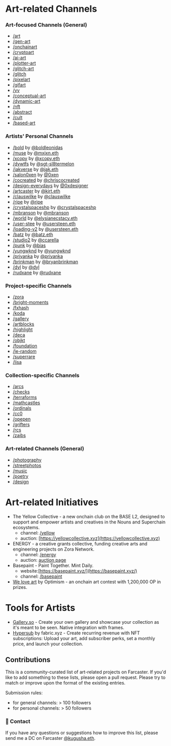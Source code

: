 # Art-related Channels 
### Art-focused Channels (General)
- [/art](https://warpcast.com/~/channel/art)
- [/gen-art](https://warpcast.com/~/channel/gen-art)
- [/onchainart](https://warpcast.com/~/channel/onchainart)
- [/cryptoart](https://warpcast.com/~/channel/cryptoart)
- [/ai-art](https://warpcast.com/~/channel/ai-art)
- [/plotter-art](https://warpcast.com/~/channel/plotter-art)
- [/glitch-art](https://warpcast.com/~/channel/glitch-art)
- [/glitch](https://warpcast.com/~/channel/glitch)
- [/pixelart](https://warpcast.com/~/channel/pixelart)
- [/gifart](https://warpcast.com/~/channel/gifart)
- [/vv](https://warpcast.com/~/channel/vv)
- [/conceptual-art](https://warpcast.com/~/channel/conceptualart)
- [/dynamic-art](https://warpcast.com/~/channel/dynamic-art)
- [/nft](https://warpcast.com/~/channel/nft)
- [/abstract](https://warpcast.com/~/channel/abstract)
- [/cult](https://warpcast.com/~/channel/cult)
- [/based-art](https://warpcast.com/~/channel/based-art)



### Artists' Personal Channels
- [/bold](https://warpcast.com/~/channel/bold) by [@boldleonidas](https://warpcast.com/boldleonidas)
- [/muse](https://warpcast.com/~/channel/muse) by [@mxjxn.eth](https://warpcast.com/mxjxn.eth)
- [/xcopy](https://warpcast.com/~/channel/xcopy) by [@xcopy.eth](https://warpcast.com/xcopy.eth)
- [/dywtfs](https://warpcast.com/~/channel/dywtfs) by [@sgt-sl8termelon](https://warpcast.com/sgt-sl8termelon)
- [/jakverse](https://warpcast.com/~/channel/jakverse) by [@jak.eth](https://warpcast.com/jak.eth)
- [/salon0xen](https://warpcast.com/~/channel/salon0xen) by [@0xen](https://warpcast.com/0xen)
- [/cocreated](/cocreated) by [@chriscocreated](https://warpcast.com/chriscocreated)
- [/design-everydays](https://warpcast.com/~/channel/design-everydays) by [@0xdesigner](https://warpcast.com/0xdesigner)
- [/artcaster](https://warpcast.com/~/channel/artcaster) by [@kirt.eth](https://warpcast.com/myjpeg)
- [/clauswilke](https://warpcast.com/~/channel/clauswilke) by [@clauswilke](https://warpcast.com/clauswilke)
- [/ripe](https://warpcast.com/~/channel/ripe) by [@ripe](https://warpcast.com/ripe)
- [/crystalspaceshp](https://warpcast.com/~/channel/crystalspaceshp) by [@crystalspaceshp](https://warpcast.com/crystalspaceshp)
- [/mbranson](https://warpcast.com/~/channel/mbranson) by [@mbranson](https://warpcast.com/mbranson)
- [/world](https://warpcast.com/~/channel/world) by [@elysianecstacy.eth](https://warpcast.com/elysianecstacy.eth)
- [/user-stee](https://warpcast.com/~/channel/user-steen) by [@usersteen.eth](https://warpcast.com/usersteen.eth)
- [/loading-v2](https://warpcast.com/~/channel/loading-v2) by [@usersteen.eth](https://warpcast.com/usersteen.eth)
- [/batz](https://warpcast.com/~/channel/batz) by [@batz.eth](https://warpcast.com/batz.eth)
- [/studio2](https://warpcast.com/~/channel/studio2) by [@ccarella](https://warpcast.com/ccarella.eth)
- [/punk](https://warpcast.com/~/channel/punk) by [@bias](https://warpcast.com/bias)
- [/yungwknd](https://warpcast.com/~/channel/yungwknd) by [@yungwknd](https://warpcast.com/yungwknd)
- [/priyanka](https://warpcast.com/~/channel/priyanka) by [@priyanka](https://warpcast.com/priyanka)
- [/brinkman](https://warpcast.com/~/channel/brinkman) by [@bryanbrinkman](https://warpcast.com/bryanbrinkman)
- [/dyl](https://warpcast.com/~/channel/dyl) by [@dyl](https://warpcast.com/dyl)
- [/rudxane](https://warpcast.com/~/channel/rudxane) by [@rudxane](https://warpcast.com/rudxane)


### Project-specific Channels
- [/zora](https://warpcast.com/~/channel/zora)
- [/bright-moments](https://warpcast.com/~/channel/bright-moments)
- [/fxhash](https://warpcast.com/~/channel/fxhash)
- [/koda](https://warpcast.com/~/channel/koda)
- [/gallery](https://warpcast.com/~/channel/gallery)
- [/artblocks](https://warpcast.com/~/channel/artblocks)
- [/highlight](https://warpcast.com/~/channel/highlight)
- [/deca](https://warpcast.com/~/channel/deca)
- [/objkt](https://warpcast.com/~/channel/objkt)
- [/foundation](https://warpcast.com/~/channel/foundation)
- [/le-random](https://warpcast.com/~/channel/le-random)
- [/superrare](https://warpcast.com/~/channel/superrare)
- [/lisa](https://warpcast.com/~/channel/lisa)


### Collection-specific Channels
- [/arcs](https://warpcast.com/~/channel/arcs)
- [/checks](https://warpcast.com/~/channel/checks)
- [/terraforms](https://warpcast.com/~/channel/terraforms)
- [/mathcastles](https://warpcast.com/~/channel/mathcastles)
- [/ordinals](https://warpcast.com/~/channel/ordinals)
- [/cc0](https://warpcast.com/~/channel/cc0)
- [/opepen](https://warpcast.com/~/channel/opepen)
- [/grifters](https://warpcast.com/~/channel/grifters)
- [/rcs](https://warpcast.com/~/channel/rcs)
- [/zaibs](https://warpcast.com/~/channel/zaibs)


### Art-related Channels (General) 
- [/photography](https://warpcast.com/~/channel/photography)
- [/streetphotos](https://warpcast.com/~/channel/streetphotos)
- [/music](https://warpcast.com/~/channel/music)
- [/poetry](https://warpcast.com/~/channel/poetry)
- [/design](https://warpcast.com/~/channel/design)

# Art-related Initiatives 
- The Yellow Collective - a new onchain club on the BASE L2, designed to support and empower artists and creatives in the Nouns and Superchain ecosystems.
  - channel: [/yellow](https://warpcast.com/~/channel/yellow)
  - auction: [https://yellowcollective.xyz](https://yellowcollective.xyz)   
- ENERGY - a creative grants collective, funding creative arts and engineering projects on Zora Network.
  - channel: [/energy](https://warpcast.com/~/channel/energy)
  - auction: [auction page](https://nouns.build/dao/zora/0x32297b7416294b1acf404b6148a3c58107ba8afd/76)
- Basepaint - Paint Together. Mint Daily.
  - website:[https://basepaint.xyz/](https://basepaint.xyz/)
  - channel: [/basepaint](https://warpcast.com/~/channel/basepaint) 
- [We love art](https://welovetheart.optimism.io/) by Optimism - an onchain art contest with 1,200,000 OP in prizes. 

# Tools for Artists 
- [Gallery.so](https://gallery.so/home) - Create your own gallery and showcase your collection as it's meant to be seen. Native integration with frames.
- [Hypersub](https://hypersub.withfabric.xyz/) by fabric.xyz - Create recurring revenue with NFT subscriptions: Upload your art, add subscriber perks, set a monthly price, and launch your collection.

## Contributions
This is a community-curated list of art-related projects on Farcaster. If you'd like to add something to these lists, please open a pull request. Please try to match or improve upon the format of the existing entries.

Submission rules:
- for general channels: > 100 followers
- for personal channels: > 50 followers


### 💌 Contact 
If you have any questions or suggestions how to improve this list, please send me a DC on Farcaster [@kugusha.eth](https://warpcast.com/kugusha.eth). 
